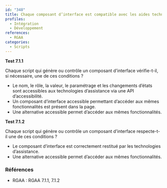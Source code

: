 ```yaml
---
id: "348"
title: Chaque composant d’interface est compatible avec les aides techniques ou accompagné d’une alternative accessible.
profiles:
  - Intégration
  - Développement
references:
  - RGAA
categories:
  - Scripts
---
```


**Test 7.1.1**

Chaque script qui génère ou contrôle un composant d’interface vérifie-t-il, si nécessaire, une de ces conditions ?

- Le nom, le rôle, la valeur, le paramétrage et les changements d’états sont accessibles aux technologies d’assistance via une API d’accessibilité.
- Un composant d’interface accessible permettant d’accéder aux mêmes fonctionnalités est présent dans la page.
- Une alternative accessible permet d’accéder aux mêmes fonctionnalités.


**Test 7.1.2**

Chaque script qui génère ou contrôle un composant d’interface respecte-t-il une de ces conditions ?

- Le composant d’interface est correctement restitué par les technologies d’assistance.
- Une alternative accessible permet d’accéder aux mêmes fonctionnalités.


### Références

*   RGAA : RGAA 7.1.1, 7.1.2

